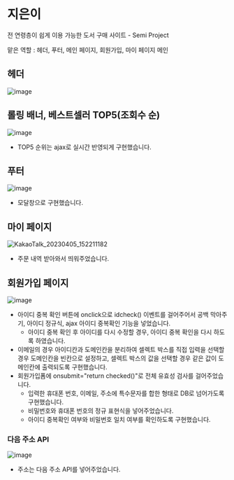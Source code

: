 # 지은이
전 연령층이 쉽게 이용 가능한 도서 구매 사이트 - Semi Project

맡은 역할 : 헤더, 푸터, 메인 페이지, 회원가입, 마이 페이지 메인

## 헤더
![image](https://user-images.githubusercontent.com/106478906/229981012-1e87aa85-ea6c-4bc4-a302-258ca7f8d8d4.png)

## 롤링 배너, 베스트셀러 TOP5(조회수 순)
![image](https://user-images.githubusercontent.com/106478906/229981142-cda7b814-a782-46ab-97fb-c8bb2adfc4bd.png)
- TOP5 순위는 ajax로 실시간 반영되게 구현했습니다.

## 푸터
![image](https://user-images.githubusercontent.com/106478906/229982540-82985063-2bcb-4237-8a44-50e8cc9a2f92.png)
- 모달창으로 구현했습니다.

## 마이 페이지
![KakaoTalk_20230405_152211182](https://user-images.githubusercontent.com/106478906/229998429-7ac9d338-7146-424e-93a7-f0ba24c65106.png)
- 주문 내역 받아와서 띄워주었습니다.

## 회원가입 페이지
![image](https://user-images.githubusercontent.com/106478906/229983594-7fca7fc8-9a79-46cb-9caf-e76aae227e7d.png)
- 아이디 중복 확인 버튼에 onclick으로 idcheck() 이벤트를 걸어주어서 공백 막아주기, 아이디 정규식, ajax 아이디 중복확인 기능을 넣었습니다.
  - 아이디 중복 확인 후 아이디를 다시 수정할 경우, 아이디 중복 확인을 다시 하도록 하였습니다.
- 이메일의 경우 아이디칸과 도메인칸을 분리하여 셀렉트 박스를 직접 입력을 선택할 경우 도메인칸을 빈칸으로 설정하고,
  셀렉트 박스의 값을 선택할 경우 같은 값이 도메인칸에 출력되도록 구현했습니다.
- 회원가입폼에 onsubmit="return checked()"로 전체 유효성 검사를 걸어주었습니다.
  - 입력한 휴대폰 번호, 이메일, 주소에 특수문자를 합한 형태로 DB로 넘어가도록 구현했습니다.
  - 비밀번호와 휴대폰 번호의 정규 표현식을 넣어주었습니다.
  - 아이디 중복확인 여부와 비밀번호 일치 여부를 확인하도록 구현했습니다.
  
  
### 다음 주소 API
![image](https://user-images.githubusercontent.com/106478906/229986700-8201592e-680b-4eb5-8d82-c71386bd66be.png)
- 주소는 다음 주소 API를 넣어주었습니다.
